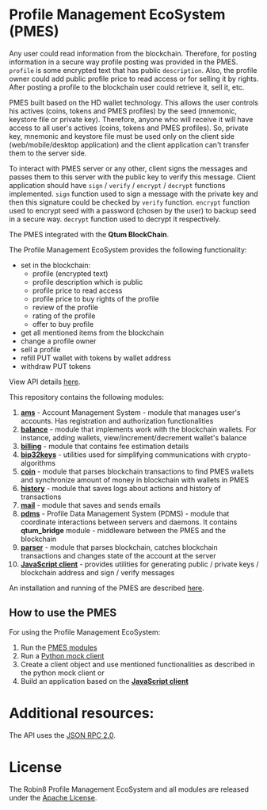 # Profile Management EcoSystem (PMES)

Any user could read information from the blockchain. Therefore, for posting information in a secure way profile posting was provided in the PMES. `profile` is some encrypted text that has public `description`. Also, the profile owner could add public profile price to read access or for selling it by rights. After posting a profile to the blockchain user could retrieve it, sell it, etc.

PMES built based on the HD wallet technology. This allows the user controls his actives (coins, tokens and PMES profiles) by the seed (mnemonic, keystore file or private key). Therefore, anyone who will receive it will have access to all user's actives (coins, tokens and PMES profiles). So, private key, mnemonic and keystore file must be used only on the client side (web/mobile/desktop application) and the client application can't transfer them to the server side.

To interact with PMES server or any other, client signs the messages and passes them to this server with the public key to verify this message. Client application should have `sign` / `verify` / `encrypt` / `decrypt` functions implemented. `sign` function used to sign a message with the private key and then this signature could be checked by `verify` function. `encrypt` function used to encrypt seed with a password (chosen by the user) to backup seed in a secure way. `decrypt` function used to decrypt it respectively.

The PMES integrated with the **Qtum BlockChain**.

The Profile Management EcoSystem provides the following functionality:

- set in the blockchain:
    - profile (encrypted text)
    - profile description which is public
    - profile price to read access
    - profile price to buy rights of the profile
    - review of the profile
    - rating of the profile
    - offer to buy profile
- get all mentioned items from the blockchain
- change a profile owner
- sell a profile
- refill PUT wallet with tokens by wallet address
- withdraw PUT tokens

View API details [here](Robin8_BlockChain_PMES_API.md).

This repository contains the following modules:

1. [**ams**](ams) - Account Management System - module that manages user's accounts. Has registration and authorization functionalities
2. [**balance**](balance) - module that implements work with the blockchain wallets. For instance, adding wallets, view/increment/decrement wallet's balance
2. [**billing**](billing) - module that contains fee estimation details
4. [**bip32keys**](utils/bip32keys) - utilities used for simplifying communications with crypto-algorithms
4. [**coin**](coin) - module that parses blockchain transactions to find PMES wallets and synchronize amount of money in blockchain with wallets in PMES
3. [**history**](history) - module that saves logs about actions and history of transactions
5. [**mail**](mail) - module that saves and sends emails
6. [**pdms**](pdms) - Profile Data Management System (PDMS) - module that coordinate interactions between servers and daemons. It contains **qtum_bridge** module - middleware between the PMES and the blockchain
7. [**parser**](parser) - module that parses blockchain, catches blockchain transactions and changes state of the account at the server
8. [**JavaScript client**](js_client) - provides utilities for generating public / private keys / blockchain address and sign / verify messages

An installation and running of the PMES are described [here](Installation.md).

## How to use the PMES

For using the Profile Management EcoSystem:

1. Run the [PMES modules](Installation.md)
2. Run a [Python mock client](https://github.com/Robin8Put/pdms_py_client)
3. Create a client object and use mentioned functionalities as described in the python mock client
or
2. Build an application based on the [**JavaScript client**](js_client)

# Additional resources:

The API uses the [JSON RPC 2.0](http://www.jsonrpc.org/specification).

# License

The Robin8 Profile Management EcoSystem and all modules are released under the [Apache License](https://www.apache.org/licenses/LICENSE-2.0).
